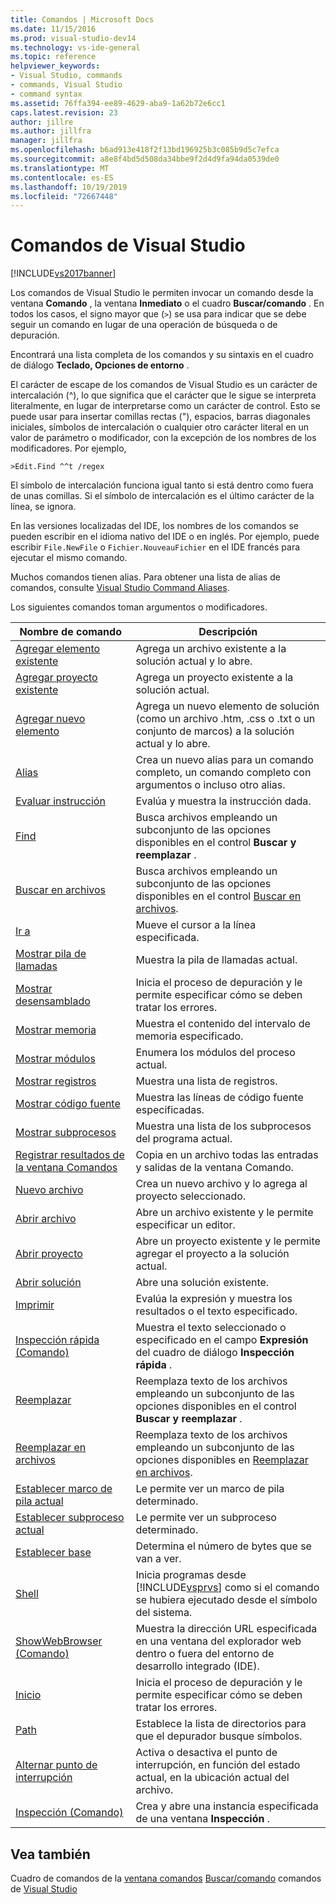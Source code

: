 ```yaml
---
title: Comandos | Microsoft Docs
ms.date: 11/15/2016
ms.prod: visual-studio-dev14
ms.technology: vs-ide-general
ms.topic: reference
helpviewer_keywords:
- Visual Studio, commands
- commands, Visual Studio
- command syntax
ms.assetid: 76ffa394-ee89-4629-aba9-1a62b72e6cc1
caps.latest.revision: 23
author: jillre
ms.author: jillfra
manager: jillfra
ms.openlocfilehash: b6ad913e418f2f13bd196925b3c085b9d5c7efca
ms.sourcegitcommit: a8e8f4bd5d508da34bbe9f2d4d9fa94da0539de0
ms.translationtype: MT
ms.contentlocale: es-ES
ms.lasthandoff: 10/19/2019
ms.locfileid: "72667448"
---
```

# <a name="visual-studio-commands"></a>Comandos de Visual Studio
[!INCLUDE[vs2017banner](../../includes/vs2017banner.md)]

Los comandos de Visual Studio le permiten invocar un comando desde la ventana **Comando** , la ventana **Inmediato** o el cuadro **Buscar/comando** . En todos los casos, el signo mayor que (`>`) se usa para indicar que se debe seguir un comando en lugar de una operación de búsqueda o de depuración.

 Encontrará una lista completa de los comandos y su sintaxis en el cuadro de diálogo **Teclado, Opciones de entorno** .

 El carácter de escape de los comandos de Visual Studio es un carácter de intercalación (^), lo que significa que el carácter que le sigue se interpreta literalmente, en lugar de interpretarse como un carácter de control. Esto se puede usar para insertar comillas rectas ("), espacios, barras diagonales iniciales, símbolos de intercalación o cualquier otro carácter literal en un valor de parámetro o modificador, con la excepción de los nombres de los modificadores. Por ejemplo,

```
>Edit.Find ^^t /regex
```

 El símbolo de intercalación funciona igual tanto si está dentro como fuera de unas comillas. Si el símbolo de intercalación es el último carácter de la línea, se ignora.

 En las versiones localizadas del IDE, los nombres de los comandos se pueden escribir en el idioma nativo del IDE o en inglés. Por ejemplo, puede escribir `File.NewFile` o `Fichier.NouveauFichier` en el IDE francés para ejecutar el mismo comando.

 Muchos comandos tienen alias. Para obtener una lista de alias de comandos, consulte [Visual Studio Command Aliases](../../ide/reference/visual-studio-command-aliases.md).

 Los siguientes comandos toman argumentos o modificadores.

|Nombre de comando|Descripción|
|------------------|-----------------|
|[Agregar elemento existente](../../ide/reference/add-existing-item-command.md)|Agrega un archivo existente a la solución actual y lo abre.|
|[Agregar proyecto existente](../../ide/reference/add-existing-project-command.md)|Agrega un proyecto existente a la solución actual.|
|[Agregar nuevo elemento](../../ide/reference/add-new-item-command.md)|Agrega un nuevo elemento de solución (como un archivo .htm, .css o .txt o un conjunto de marcos) a la solución actual y lo abre.|
|[Alias](../../ide/reference/alias-command.md)|Crea un nuevo alias para un comando completo, un comando completo con argumentos o incluso otro alias.|
|[Evaluar instrucción](../../ide/reference/evaluate-statement-command.md)|Evalúa y muestra la instrucción dada.|
|[Find](../../ide/reference/find-command.md)|Busca archivos empleando un subconjunto de las opciones disponibles en el control **Buscar y reemplazar** .|
|[Buscar en archivos](../../ide/reference/find-in-files-command.md)|Busca archivos empleando un subconjunto de las opciones disponibles en el control [Buscar en archivos](../../ide/find-in-files.md).|
|[Ir a](../../ide/reference/go-to-command.md)|Mueve el cursor a la línea especificada.|
|[Mostrar pila de llamadas](../../ide/reference/list-call-stack-command.md)|Muestra la pila de llamadas actual.|
|[Mostrar desensamblado](../../ide/reference/list-disassembly-command.md)|Inicia el proceso de depuración y le permite especificar cómo se deben tratar los errores.|
|[Mostrar memoria](../../ide/reference/list-memory-command.md)|Muestra el contenido del intervalo de memoria especificado.|
|[Mostrar módulos](../../ide/reference/list-modules-command.md)|Enumera los módulos del proceso actual.|
|[Mostrar registros](../../ide/reference/list-registers-command.md)|Muestra una lista de registros.|
|[Mostrar código fuente](../../ide/reference/list-source-command.md)|Muestra las líneas de código fuente especificadas.|
|[Mostrar subprocesos](../../ide/reference/list-threads-command.md)|Muestra una lista de los subprocesos del programa actual.|
|[Registrar resultados de la ventana Comandos](../../ide/reference/log-command-window-output-command.md)|Copia en un archivo todas las entradas y salidas de la ventana Comando.|
|[Nuevo archivo](../../ide/reference/new-file-command.md)|Crea un nuevo archivo y lo agrega al proyecto seleccionado.|
|[Abrir archivo](../../ide/reference/open-file-command.md)|Abre un archivo existente y le permite especificar un editor.|
|[Abrir proyecto](../../ide/reference/open-project-command.md)|Abre un proyecto existente y le permite agregar el proyecto a la solución actual.|
|[Abrir solución](../../ide/reference/open-solution-command.md)|Abre una solución existente.|
|[Imprimir](../../ide/reference/print-command.md)|Evalúa la expresión y muestra los resultados o el texto especificado.|
|[Inspección rápida (Comando)](../../ide/reference/quick-watch-command.md)|Muestra el texto seleccionado o especificado en el campo **Expresión** del cuadro de diálogo **Inspección rápida** .|
|[Reemplazar](../../ide/reference/replace-command.md)|Reemplaza texto de los archivos empleando un subconjunto de las opciones disponibles en el control **Buscar y reemplazar** .|
|[Reemplazar en archivos](../../ide/reference/replace-in-files-command.md)|Reemplaza texto de los archivos empleando un subconjunto de las opciones disponibles en [Reemplazar en archivos](../../ide/replace-in-files.md).|
|[Establecer marco de pila actual](../../ide/reference/set-current-stack-frame-command.md)|Le permite ver un marco de pila determinado.|
|[Establecer subproceso actual](../../ide/reference/set-current-thread-command.md)|Le permite ver un subproceso determinado.|
|[Establecer base](../../ide/reference/set-radix-command.md)|Determina el número de bytes que se van a ver.|
|[Shell](../../ide/reference/shell-command.md)|Inicia programas desde [!INCLUDE[vsprvs](../../includes/vsprvs-md.md)] como si el comando se hubiera ejecutado desde el símbolo del sistema.|
|[ShowWebBrowser (Comando)](../../ide/reference/showwebbrowser-command.md)|Muestra la dirección URL especificada en una ventana del explorador web dentro o fuera del entorno de desarrollo integrado (IDE).|
|[Inicio](../../ide/reference/start-command.md)|Inicia el proceso de depuración y le permite especificar cómo se deben tratar los errores.|
|[Path](../../ide/reference/symbol-path-command.md)|Establece la lista de directorios para que el depurador busque símbolos.|
|[Alternar punto de interrupción](../../ide/reference/toggle-breakpoint-command.md)|Activa o desactiva el punto de interrupción, en función del estado actual, en la ubicación actual del archivo.|
|[Inspección (Comando)](../../ide/reference/watch-command.md)|Crea y abre una instancia especificada de una ventana **Inspección** .|

## <a name="see-also"></a>Vea también
 Cuadro de comandos de la [ventana comandos](../../ide/reference/command-window.md) [Buscar/comando](../../ide/find-command-box.md) comandos de [Visual Studio](../../ide/reference/visual-studio-command-aliases.md)
